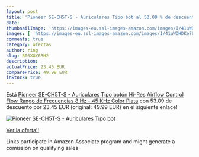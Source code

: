 ```yaml
---
layout: post
title: 'Pioneer SE-CH5T-S - Auriculares Tipo bot al 53.09 % de descuento'
date: 
thumbnailImage: 'https://images-eu.ssl-images-amazon.com/images/I/41uWDHDKe7L._SL200_.jpg'
images: [ 'https://images-eu.ssl-images-amazon.com/images/I/41uWDHDKe7L._SL200_.jpg' ]
comments: true
category: ofertas
author: ring
slug: B06XGY6RH2
description:
actualPrice: 23.45 EUR
comparePrice: 49.99 EUR
inStock: true
---
```


Está [Pioneer SE-CH5T-S - Auriculares Tipo botón Hi-Res  Airflow Control Flow  Rango de Frecuencias 8 Hz - 45 KHz  Color Plata](https://www.amazon.es/dp/B06XGY6RH2/?tag=tolees-21) con 53.09 de descuento por 23.45 EUR (original: 49.99 EUR) en el siguiente enlace!

[![Pioneer SE-CH5T-S - Auriculares Tipo bot](https://images-eu.ssl-images-amazon.com/images/I/41uWDHDKe7L._SL200_.jpg)](https://www.amazon.es/dp/B06XGY6RH2/?tag=tolees-21)

[Ver la oferta!!](https://www.amazon.es/dp/B06XGY6RH2/?tag=tolees-21)

Links participate in Amazon Associate program and might generate a comission on qualifying sales


